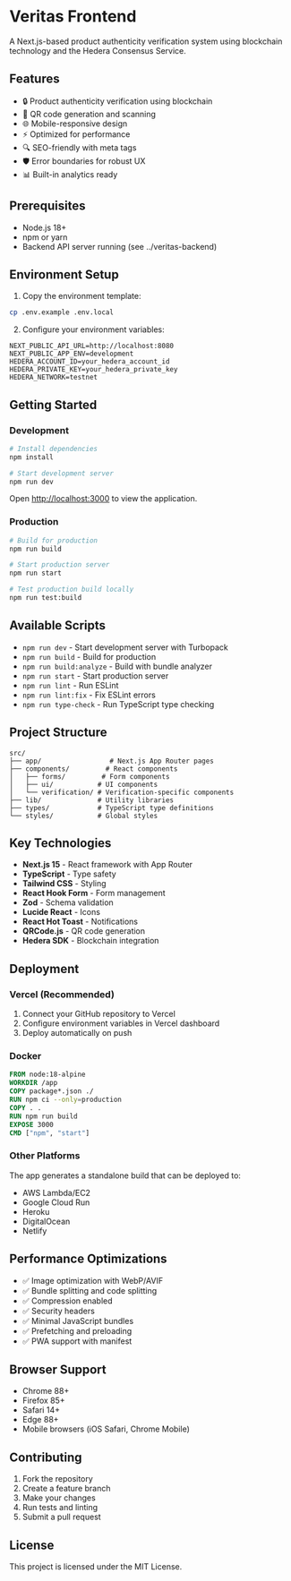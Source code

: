 # Veritas Frontend

A Next.js-based product authenticity verification system using blockchain technology and the Hedera Consensus Service.

## Features

- 🔒 Product authenticity verification using blockchain
- 📱 QR code generation and scanning
- 🌐 Mobile-responsive design
- ⚡ Optimized for performance
- 🔍 SEO-friendly with meta tags
- 🛡️ Error boundaries for robust UX
- 📊 Built-in analytics ready

## Prerequisites

- Node.js 18+ 
- npm or yarn
- Backend API server running (see ../veritas-backend)

## Environment Setup

1. Copy the environment template:
```bash
cp .env.example .env.local
```

2. Configure your environment variables:
```env
NEXT_PUBLIC_API_URL=http://localhost:8080
NEXT_PUBLIC_APP_ENV=development
HEDERA_ACCOUNT_ID=your_hedera_account_id
HEDERA_PRIVATE_KEY=your_hedera_private_key
HEDERA_NETWORK=testnet
```

## Getting Started

### Development

```bash
# Install dependencies
npm install

# Start development server
npm run dev
```

Open [http://localhost:3000](http://localhost:3000) to view the application.

### Production

```bash
# Build for production
npm run build

# Start production server
npm run start

# Test production build locally
npm run test:build
```

## Available Scripts

- `npm run dev` - Start development server with Turbopack
- `npm run build` - Build for production
- `npm run build:analyze` - Build with bundle analyzer
- `npm run start` - Start production server
- `npm run lint` - Run ESLint
- `npm run lint:fix` - Fix ESLint errors
- `npm run type-check` - Run TypeScript type checking

## Project Structure

```
src/
├── app/                 # Next.js App Router pages
├── components/         # React components
│   ├── forms/         # Form components
│   ├── ui/           # UI components
│   └── verification/ # Verification-specific components
├── lib/              # Utility libraries
├── types/            # TypeScript type definitions
└── styles/           # Global styles
```

## Key Technologies

- **Next.js 15** - React framework with App Router
- **TypeScript** - Type safety
- **Tailwind CSS** - Styling
- **React Hook Form** - Form management
- **Zod** - Schema validation
- **Lucide React** - Icons
- **React Hot Toast** - Notifications
- **QRCode.js** - QR code generation
- **Hedera SDK** - Blockchain integration

## Deployment

### Vercel (Recommended)

1. Connect your GitHub repository to Vercel
2. Configure environment variables in Vercel dashboard
3. Deploy automatically on push

### Docker

```dockerfile
FROM node:18-alpine
WORKDIR /app
COPY package*.json ./
RUN npm ci --only=production
COPY . .
RUN npm run build
EXPOSE 3000
CMD ["npm", "start"]
```

### Other Platforms

The app generates a standalone build that can be deployed to:
- AWS Lambda/EC2
- Google Cloud Run
- Heroku
- DigitalOcean
- Netlify

## Performance Optimizations

- ✅ Image optimization with WebP/AVIF
- ✅ Bundle splitting and code splitting
- ✅ Compression enabled
- ✅ Security headers
- ✅ Minimal JavaScript bundles
- ✅ Prefetching and preloading
- ✅ PWA support with manifest

## Browser Support

- Chrome 88+
- Firefox 85+
- Safari 14+
- Edge 88+
- Mobile browsers (iOS Safari, Chrome Mobile)

## Contributing

1. Fork the repository
2. Create a feature branch
3. Make your changes
4. Run tests and linting
5. Submit a pull request

## License

This project is licensed under the MIT License.